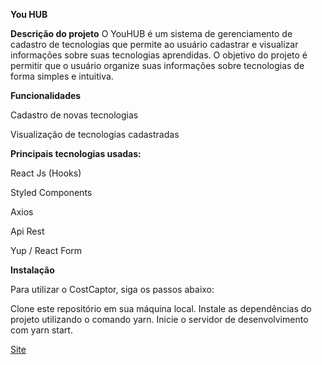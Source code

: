 **You HUB**


**Descrição do projeto**
O YouHUB é um sistema de gerenciamento de cadastro de tecnologias que permite ao usuário cadastrar e visualizar informações sobre suas tecnologias aprendidas. O objetivo do projeto é permitir que o usuário organize suas informações sobre tecnologias de forma simples e intuitiva.


**Funcionalidades**


Cadastro de novas tecnologias


Visualização de tecnologias cadastradas


**Principais tecnologias usadas:** 


React Js (Hooks)


Styled Components


Axios


Api Rest


Yup / React Form


**Instalação**


Para utilizar o CostCaptor, siga os passos abaixo:


Clone este repositório em sua máquina local.
Instale as dependências do projeto utilizando o comando yarn.
Inicie o servidor de desenvolvimento com yarn start.


<a href="https://youhub-mu.vercel.app/">Site</a>    
